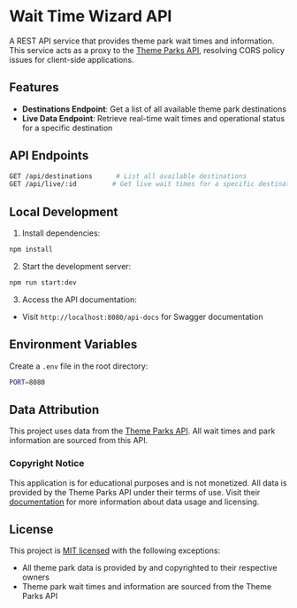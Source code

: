 # Wait Time Wizard API

A REST API service that provides theme park wait times and information. This service acts as a proxy to the [Theme Parks API](https://api.themeparks.wiki/), resolving CORS policy issues for client-side applications.

## Features

- **Destinations Endpoint**: Get a list of all available theme park destinations
- **Live Data Endpoint**: Retrieve real-time wait times and operational status for a specific destination

## API Endpoints

```bash
GET /api/destinations      # List all available destinations
GET /api/live/:id         # Get live wait times for a specific destination
```

## Local Development

1. Install dependencies:

```bash
npm install
```

2. Start the development server:

```bash
npm run start:dev
```

3. Access the API documentation:

- Visit `http://localhost:8080/api-docs` for Swagger documentation

## Environment Variables

Create a `.env` file in the root directory:

```bash
PORT=8080
```

## Data Attribution

This project uses data from the [Theme Parks API](https://api.themeparks.wiki/). All wait times and park information are sourced from this API.

### Copyright Notice

This application is for educational purposes and is not monetized. All data is provided by the Theme Parks API under their terms of use. Visit their [documentation](https://api.themeparks.wiki/) for more information about data usage and licensing.

## License

This project is [MIT licensed](LICENSE) with the following exceptions:

- All theme park data is provided by and copyrighted to their respective owners
- Theme park wait times and information are sourced from the Theme Parks API

